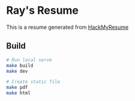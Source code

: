 # Ray's Resume
This is a resume generated from [HackMyResume](https://github.com/hacksalot/HackMyResume)


## Build
```bash
# Run local serve
make build
make dev

# Create static file
make pdf
make html
```